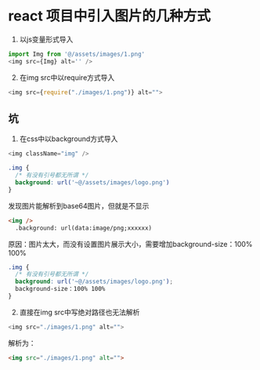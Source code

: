 # react 项目中引入图片的几种方式
1. 以js变量形式导入
```js
import Img from '@/assets/images/1.png'
<img src={Img} alt='' />
```

2. 在img src中以require方式导入
```js
<img src={require("./images/1.png")} alt="">
```

## 坑
1. 在css中以background方式导入
```js
<img className="img" />
```
```css
.img {
  /* 有没有引号都无所谓 */
  background: url('~@/assets/images/logo.png')
}
```

发现图片能解析到base64图片，但就是不显示

```html
<img />
  .background: url(data:image/png;xxxxxx)  
```

原因：图片太大，而没有设置图片展示大小，需要增加background-size：100% 100%
```css
.img {
  /* 有没有引号都无所谓 */
  background: url('~@/assets/images/logo.png');
  background-size：100% 100%
}
```

2. 直接在img src中写绝对路径也无法解析
```js
<img src="./images/1.png" alt="">
```
解析为：
```html
<img src="./images/1.png" alt="">
```